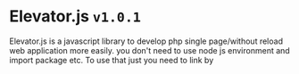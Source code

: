 
# Elevator.js ```v1.0.1```

Elevator.js is a javascript library to develop php single page/without reload web application more easily. you don't need to use node js environment and import package etc. To use that just you need to link by <script> tag in your project.
Check the documentation for understand. You can use this library in completely free.

For any issue You can directly contact with developer: [Rezwan Ahmod Sami](https://facebook.com/rezwanahmodsami)



# Introduction

Elevator is now mainly developed to use in php projects. In this world lot's of web applications were built in php. Php is good enough, but in the competition of node js, a php developer can't give much user experience. So, that's the reason we developed elevator.js. Elevator js library will make your php web application fully single page application and give your user better experience.

___
#### what is single page web application?
A single-page application is a web application or website that interacts with the user by dynamically rewriting the current web page with new data from the web server, instead of the default method of a web browser loading entire new pages.
___

And also it's easy to use. You can use directly to your php project. To use that script you can directly add our cdn link in your html <head> tag or also you can add by downloading elevator.js. 
Follow the guideline to use elevator js.

## Project setup ```file/folder``` stuctures:
set files and folder like this to use ```elevator.js```:
```bash
project_root
|
|-- assets
|      |-- elevatorjs
|             |-- src
|                  |-- elevator.js
|-- components
|      |-- header-layout
|      |         |--- header-component.php
|      |-- footer-layout
|      |         |-- footer-component.php
|      |-- about-component.php
|      |-- Index-component.php
|      
|-- include
|      |-- header.php
|      |-- footer.php
|
|-- index.php
|-- about.php
|-- app.js
```

## video tutorial:
Check this full guided video tutorial:
[Video tutorial of elevator.js](https://youtu.be/YiZWAuHS3QM)

## Installation guide

You can directly install our elevator js by using npm.

npm install Example:

``` bash
npm i @alkhella.inc/elevatorjs
```
OR
by copy script tag:
``` html
<script src="https://cdn.alkhella.com/elevatorjs/src/elevator.js"></script>
```

Then Linked the elevator.js file in your projects html ``` <head> ``` Tag

Example linking:

``` html
<head>
   <script src="https://cdn.alkhella.com/elevatorjs/src/elevator.js"></script>
</head>
```

If you are using ```npm i @alkhella.inc/elevatorjs``` then go to the folder: ```node_modules/@alkhella.inc/ ```  there you will see ```/elevatorjs ``` folder. Just copy the ```/elevatorjs ``` folder and use it in your ```/assets``` folder and then link into html ```<head>``` tag.

OR
use it directly like:
```html
<script src="./node_modules/@alkhella.inc/elevatorjs/src/elevator.js"></script>
```

But best method is copy the ```/elevatorjs``` folder and paste it in assets folder and use it like:
```html
<script src="./assets/elevatorjs/src/elevator.js"></script>
```
Then create a file by name ```app.js``` in ```root``` folder.
Example:
``` bash
project_root/app.js
```

Then link the ```/app.js``` file in footer of  your project html file.

Example Code of ```/index.html``` :
```html
    <script src="/app.js"></script>
   </body>
</html>
```
OR
You can link as you want.

##
### app.js file setup example:
```app.js``` File code example as our demo test project: (you can find in ```/test``` folder)

First of all you need to set ```Server Host```. It can be your full url Example: ```https://example.com/``` OR ```https://localhost/``` for your localhost.

Example:
``` javascript
// set server host
elevator.server_host = 'http://example.com/';
```
Then set a ```meta content url``` to get meta content, mainly we used php for dynamic meta content. Check the ```/test/app.js``` file in this project dir.

Example:
```javascript
// set meta content
elevator.meta_content_url = 'inc/meta-content.php';
```

Then you must need to set ```http routes```. ```Http Routes``` is actually the urls, which urls user will visit. 
You need to pass array objects with all the routes.

Example: (from our test project ```/test/app.js``` file)
``` javascript
// http routes setup
elevator.http_routes([
      {
         method: "GET",
         meta_loader: true,
         content_url: "content/home.php",
         component: "#root",
         preloader: 'loading...',
         error_handler: 'error',
         http_url_change: false,
         http_url: "index.php"
      },
      {
         method: "GET",
         meta_loader: true,
         content_url: "content/about.php",
         component: "#root",
         preloader: 'loading...',
         error_handler: 'error',
         http_url_change: false,
         http_url: "about.php"
      },
      {
         method: "GET",
         meta_loader: true,
         content_url: "content/privacy.php",
         component: "#root",
         preloader: 'loading...',
         error_handler: 'error',
         http_url_change: false,
         http_url: "privacy.php"
      }
]);
```

Explanation code about array data objects:
``` javascript


```

in ```elevator.route()``` method
        ```@param``` ```arr``` will take object as parameter.

#### Object keys:
```method: GET, // This is method of request, two method is accepted (POST/GET). ```

```meta_loader: true, // You need to define boolean(true/false) here to change the meta content on per link visits, ```

```content_url: "content/about.php", // there you need to give path of content_url, from where your contet will load in every route.```

```component: "#root", // This is the component address, it will define by class or id in html where content will display.```

```preloader: 'loading...', // This is preloader, there you can insert your preloader html content.```

```data: {id: 2456}, // There you can pass data as javascript object```

```error_handler: '<h2>error<h2>', // There you can put error content in html.```

``` http_url_change: true, // there you need to define boolean(true/false) value to declare that http url should change or not in browser.```

```http_url: "about.php" // This is http url, it will visible in browser url tab.```


This objects keys also same as other's methods.

#
Then you need to set ```elevator.page_headers_content([]);``` for set per routes different headers or same header content.

Example code:

``` javascript
// set  pages headers
elevator.page_headers_content([
      {
         method: "GET",
         content_url: "content/header.php",
         component: "#header_load",
         preloader: 'loading...',
         error_handler: 'error',
         http_url_change: false,
         http_url: "index.php"
      },
      {
         method: "GET",
         content_url: "content/header.php",
         component: "#header_load",
         preloader: 'loading...',
         error_handler: 'error',
         http_url_change: false,
         http_url: "about.php"
      },
      {
         method: "GET",
         content_url: "content/header2.php",
         component: "#header_load",
         preloader: 'loading...',
         error_handler: 'error',
         http_url_change: false,
         http_url: "privacy.php"
      }
]);
```
Then you need to set ```elevator.page_footers_content([]);``` for set per routes different footers or same footer content.

Example code:
``` javascript
elevator.page_footers_content([
      {
         method: "GET",
         content_url: "content/footer.php",
         component: "#footer_load",
         preloader: 'loading...',
         error_handler: 'error',
         http_url_change: false,
         http_url: "index.php"
      },
      {
         method: "GET",
         content_url: "content/footer.php",
         component: "#footer_load",
         preloader: 'loading...',
         error_handler: 'error',
         http_url_change: false,
         http_url: "about.php"
      },
      {
         method: "GET",
         content_url: "content/footer.php",
         component: "#footer_load",
         preloader: 'loading...',
         error_handler: 'error',
         http_url_change: false,
         http_url: "privacy.php"
      }
]);
```

### Pop route and push route:
Pop route and push route example for go back and go next:
``` javascript
// pop
elevator.pop_route();

//push
elevator.push_route();
```
Note: Must need to set it in any ```event listener```.
Example:
``` javascript
back.addEventListener('click', ()=>{
   elevator.pop_route();
});

next.addEventListener('click', ()=>{
   elevator.push_route();
});
```

### route example with ```onclick``` event:
``` javascript
home_btn.addEventListener('click', ()=>{
   elevator.route({
         method: "GET",
         meta_loader: true,
         content_url: "content/home.php",
         component: "#root",
         preloader: 'loading...',
         error_handler: elevator.error_404,
         http_url_change: true,
         http_url: "index.php"
      });
});

about_btn.addEventListener('click', ()=>{
   elevator.route({
         method: "GET",
         meta_loader: true,
         content_url: "content/about.php",
         component: "#root",
         preloader: 'loading...',
         data: {id: 2456},
         error_handler: 'error',
         http_url_change: true,
         http_url: "about.php"
      });
});

privacy_btn.addEventListener('click', ()=>{
   elevator.route({
         method: "GET",
         meta_loader: true,
         content_url: "content/privacy.php",
         component: "#root",
         preloader: 'loading...',
         error_handler: 'error',
         http_url_change: true,
         http_url: "privacy.php"
      });
});
```

## Last important:
You must need to call a method ```elevator.__render();``` else content will not load.
Example: 
``` javascript
// rendering
elevator.__render();

```

### Whole ```app.js``` code example: (from ```/test``` project)
```javascript

let home_btn = document.getElementById("home");
let about_btn = document.getElementById("about");
let privacy_btn = document.getElementById("privacy");
let back = document.getElementById("back");
let next = document.getElementById("next");

// defining server host
elevator.server_host = 'http://localhost/Elevator/elevator-v2/test/';

// define error pages
// elevator.error_404 = '404 error';


// define meta contents
elevator.meta_content_url = 'inc/meta-content.php';

// http routes setup
elevator.http_routes([
      {
         method: "GET",
         meta_loader: true,
         content_url: "content/home.php",
         component: "#root",
         preloader: 'loading...',
         error_handler: 'error',
         http_url_change: false,
         http_url: "index.php"
      },
      {
         method: "GET",
         meta_loader: true,
         content_url: "content/about.php",
         component: "#root",
         preloader: 'loading...',
         error_handler: 'error',
         http_url_change: false,
         http_url: "about.php"
      },
      {
         method: "GET",
         meta_loader: true,
         content_url: "content/privacy.php",
         component: "#root",
         preloader: 'loading...',
         error_handler: 'error',
         http_url_change: false,
         http_url: "privacy.php"
      }
]);

// set  pages headers
elevator.page_headers_content([
      {
         method: "GET",
         content_url: "content/header.php",
         component: "#header_load",
         preloader: 'loading...',
         error_handler: 'error',
         http_url_change: false,
         http_url: "index.php"
      },
      {
         method: "GET",
         content_url: "content/header.php",
         component: "#header_load",
         preloader: 'loading...',
         error_handler: 'error',
         http_url_change: false,
         http_url: "about.php"
      },
      {
         method: "GET",
         content_url: "content/header2.php",
         component: "#header_load",
         preloader: 'loading...',
         error_handler: 'error',
         http_url_change: false,
         http_url: "privacy.php"
      }
]);

// set footers
elevator.page_footers_content([
      {
         method: "GET",
         content_url: "content/footer.php",
         component: "#footer_load",
         preloader: 'loading...',
         error_handler: 'error',
         http_url_change: false,
         http_url: "index.php"
      },
      {
         method: "GET",
         content_url: "content/footer.php",
         component: "#footer_load",
         preloader: 'loading...',
         error_handler: 'error',
         http_url_change: false,
         http_url: "about.php"
      },
      {
         method: "GET",
         content_url: "content/footer.php",
         component: "#footer_load",
         preloader: 'loading...',
         error_handler: 'error',
         http_url_change: false,
         http_url: "privacy.php"
      }
]);

back.addEventListener('click', ()=>{
   elevator.pop_route();
});

next.addEventListener('click', ()=>{
   elevator.push_route();
});


home_btn.addEventListener('click', ()=>{
   elevator.route({
         method: "GET",
         meta_loader: true,
         content_url: "content/home.php",
         component: "#root",
         preloader: 'loading...',
         error_handler: elevator.error_404,
         http_url_change: true,
         http_url: "index.php"
      });
});

about_btn.addEventListener('click', ()=>{
   elevator.route({
         method: "GET",
         meta_loader: true,
         content_url: "content/about.php",
         component: "#root",
         preloader: 'loading...',
         data: {id: 2456},
         error_handler: 'error',
         http_url_change: true,
         http_url: "about.php"
      });
});

privacy_btn.addEventListener('click', ()=>{
   elevator.route({
         method: "GET",
         meta_loader: true,
         content_url: "content/privacy.php",
         component: "#root",
         preloader: 'loading...',
         error_handler: 'error',
         http_url_change: true,
         http_url: "privacy.php"
      });
});


// rendering
elevator.__render();

```

## Developer's Info:
![Rezwan Ahmod Sami](https://scontent.fdac24-2.fna.fbcdn.net/v/t39.30808-6/277165262_3131060227148128_3760611883011220703_n.jpg?_nc_cat=103&ccb=1-6&_nc_sid=19026a&_nc_eui2=AeFQqPH7wmu5cB65urI2c5dCc757f2tOD-tzvnt_a04P65eQicMg1K12Dh0Y2VbQox-5-1q-YU_Up8XfJ7s6VLPB&_nc_ohc=y3t2Zy9e7K4AX_Bd5Z8&_nc_ht=scontent.fdac24-2.fna&oh=00_AT-EW8skhXueCcoHLfDKCEGSmWmsmheMzF023kDhfZWPpA&oe=62800FC8)

**Name:** Rezwan Ahmod Sami.(Chairman & CEO of alkhella)\
**Profession:** Software Engineer, Entrepreneur.\
**Lives In:** Bangladesh.\
**Socials:**
- [Facebook](https://facebook.com/rezwanahmodsami)
- [Twitter](https://twitter.com/rezwanahmodsami)
- [Linkedin](https://linkedin.com/rezwanahmodsami)
- [github](https://github.com/rezwanahmodsami)
- [Instagram](https://instagram.com/rezwanahmodsami)

## Author
**Name:** Alkhella Inc.\
[website](https://alkhella.com/)
